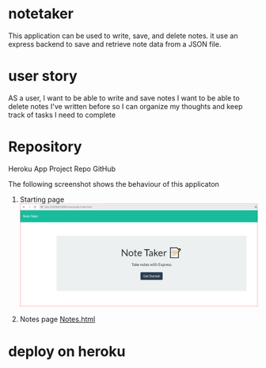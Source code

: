 # notetaker
This application can be used to write, save, and delete notes. it use an express backend to save and retrieve note data from a JSON file.
# user story 

AS a user, I want to be able to write and save notes
I want to be able to delete notes I've written before so I can organize my thoughts and keep track of tasks I need to complete

# Repository
Heroku App
Project Repo
GitHub

The following screenshot shows the behaviour of this applicaton
1. Starting page ![index.html](./main/public/assets/img/index.png)

2. Notes page [Notes.html](./main/public/assets/img/notes.png)

# deploy on heroku
